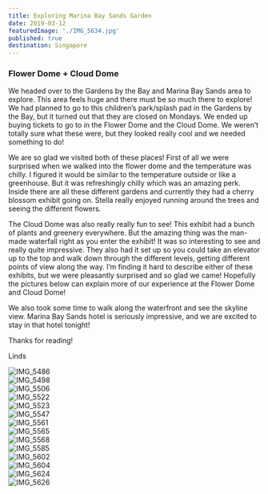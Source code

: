 ```yaml
---
title: Exploring Marina Bay Sands Garden
date: 2019-03-12
featuredImage: './IMG_5634.jpg'
published: true
destination: Singapore
---
```


### Flower Dome + Cloud Dome

We headed over to the Gardens by the Bay and Marina Bay Sands area to explore. This area feels huge and there must be so much there to explore! We had planned to go to this children’s park/splash pad in the Gardens by the Bay, but it turned out that they are closed on Mondays. We ended up buying tickets to go to in the Flower Dome and the Cloud Dome. We weren’t totally sure what these were, but they looked really cool and we needed something to do!

We are so glad we visited both of these places! First of all we were surprised when we walked into the flower dome and the temperature was chilly. I figured it would be similar to the temperature outside or like a greenhouse. But it was refreshingly chilly which was an amazing perk. Inside there are all these different gardens and currently they had a cherry blossom exhibit going on. Stella really enjoyed running around the trees and seeing the different flowers. 

The Cloud Dome was also really really fun to see! This exhibit had a bunch of plants and greenery everywhere. But the amazing thing was the man-made waterfall right as you enter the exhibit! It was so interesting to see and really quite impressive. They also had it set up so you could take an elevator up to the top and walk down through the different levels, getting different points of view along the way. I’m finding it hard to describe either of these exhibits, but we were pleasantly surprised and so glad we came! Hopefully the pictures below can explain more of our experience at the Flower Dome and Cloud Dome!

We also took some time to walk along the waterfront and see the skyline view. Marina Bay Sands hotel is seriously impressive, and we are excited to stay in that hotel tonight!

Thanks for reading!

Linds

![IMG_5486](/IMG_5486.jpg)
</br>
![IMG_5498](/IMG_5498.jpg)
</br>
![IMG_5506](/IMG_5506.jpg)
</br>
![IMG_5522](/IMG_5522.jpg)
</br>
![IMG_5523](/IMG_5523.jpg)
</br>
![IMG_5547](/IMG_5547.jpg)
</br>
![IMG_5561](/IMG_5561.jpg)
</br>
![IMG_5565](/IMG_5565.jpg)
</br>
![IMG_5568](/IMG_5568.jpg)
</br>
![IMG_5585](/IMG_5585.jpg)
</br>
![IMG_5602](/IMG_5602.jpg)
</br>
![IMG_5604](/IMG_5604.jpg)
</br>
![IMG_5624](/IMG_5624.jpg)
</br>
![IMG_5626](/IMG_5626.jpg)
